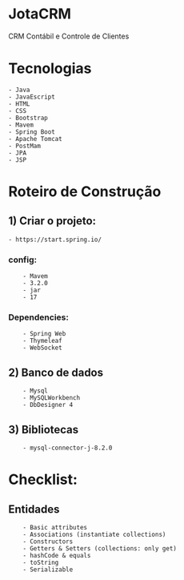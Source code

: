 # JotaCRM
CRM Contábil e Controle de Clientes

# Tecnologias
    - Java
    - JavaEscript
    - HTML
    - CSS
    - Bootstrap
    - Mavem
    - Spring Boot
    - Apache Tomcat
    - PostMam
    - JPA
    - JSP
    
# Roteiro de Construção

## 1) Criar o projeto:
    - https://start.spring.io/

### config:
        - Mavem
        - 3.2.0
        - jar
        - 17

### Dependencies:
        - Spring Web
        - Thymeleaf
        - WebSocket
        
## 2) Banco de dados
        - Mysql
        - MySQLWorkbench
        - DbDesigner 4

## 3) Bibliotecas
        - mysql-connector-j-8.2.0

# Checklist:
## Entidades
        - Basic attributes
        - Associations (instantiate collections)
        - Constructors
        - Getters & Setters (collections: only get)
        - hashCode & equals
        - toString
        - Serializable